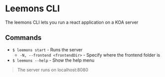 # Leemons CLI

The leemons CLI lets you run a react application on a KOA server

## Commands

* `$ leemons start` - Runs the server
  * `-N, --frontend <frontendDir>` - Specify where the frontend folder is
* `$ leemons --help` - Show the help menu

> The server runs on localhost:8080

